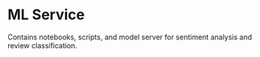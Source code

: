# ML Service

Contains notebooks, scripts, and model server for sentiment analysis and review classification.